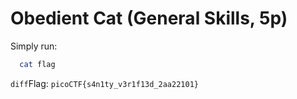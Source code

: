 # Obedient Cat (General Skills, 5p)
Simply run:
```bash 
  cat flag
```

```diff```Flag: `picoCTF{s4n1ty_v3r1f13d_2aa22101}`
